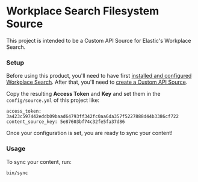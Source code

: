 # Workplace Search Filesystem Source

This project is intended to be a Custom API Source for Elastic's Workplace Search.

### Setup

Before using this product, you'll need to have first [installed and configured Workplace Search](https://www.elastic.co/guide/en/workplace-search/current/workplace-search-install.html).
After that, you'll need to [create a Custom API Source](https://www.elastic.co/guide/en/workplace-search/current/workplace-search-custom-api-sources.html#create-custom-source).

Copy the resulting **Access Token** and **Key** and set them in the `config/source.yml` of this project like:

    access_token: 3a423c597442eddb09baad64793ff342fc0aa6da357f5227888d44b3386cf722
    content_source_key: 5e87603bf74c32fe5fa37d86

Once your configuration is set, you are ready to sync your content!

### Usage

To sync your content, run:

    bin/sync
